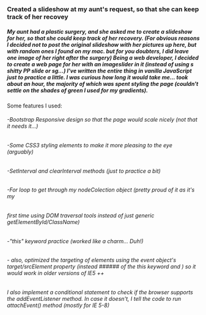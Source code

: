 ### Created a slideshow at my aunt's request, so that she can keep track of her recovey

##### My aunt had a plastic surgery, and she asked me to create a slideshow for her, so that she could keep track of her recovery. (For obvious reasons I decided not to post the original slideshow with her pictures up here, but with random ones I found on my mac. but for you doubters, I did leave one image of her right after the surgery) Being a web developer, I decided to create a web page for her with an imageslider in it (instead of using s shitty PP slide or sg...) I've written the entire thing in vanilla JavaScript just to practice a little. I was curious how long it would take me... took about an hour, the majority of which was spent styling the page (couldn't settle on the shades of green I used for my gradients).

Some features I used:

###### -Bootstrap Responsive design so that the page would scale nicely (not that it needs it...)
	  
###### -Some CSS3 styling elements to make it more pleasing to the eye (arguably)

###### -SetInterval and clearInterval methods (just to practice a bit)

###### -For loop to get through my nodeColection object (pretty proud of it as it's my 
###### first time using DOM traversal tools instead of just generic getElementById/ClassName)

###### -"this" keyword practice (worked like a charm... Duh!)

###### - also, optimized the targeting of elements using the event object's target/srcElement property (instead ###### of the this keyword and ) so it would work in older versions of IE5 ++

###### I also implement a conditional statement to check if the browser supports the addEventListener method. In case it doesn't, I tell the code to run attachEvent() method (mostly for IE 5-8)